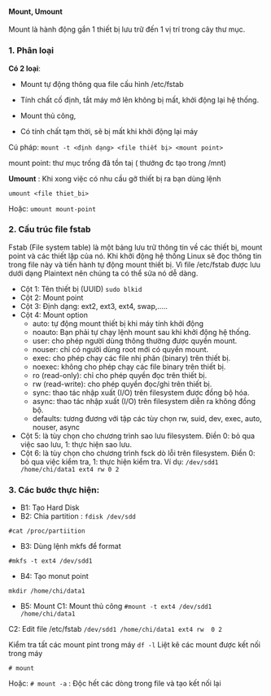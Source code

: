 #### Mount, Umount 

Mount là hành động gắn 1 thiết bị lưu trữ đến 1 vị trí trong cây thư mục. 

### 1. Phân loại

**Có 2 loại**: 
- Mount tự động thông qua file cấu hình /etc/fstab
+ Tính chất cố định, tắt máy mở lên không bị mất, khởi động lại hệ thống.
- Mount thủ công, 
+ Có tính chất tạm thời, sẽ bị mất khi khởi động lại máy

Cú pháp: `mount -t <định dạng> <file thiết bị> <mount point>`

mount point: thư mục trống đã tồn taị ( thướng đc tạo trong /mnt)

**Umount** : Khi xong việc có nhu cầu gỡ thiết bị ra bạn dùng lệnh

`umount <file thiet_bi>`

Hoặc: `umount mount-point`


### 2. Cấu trúc file fstab
Fstab (File system table) là một bảng lưu trữ thông tin về các thiết bị, mount point và các thiết lập của nó. Khi khởi động hệ thống Linux sẽ đọc thông tin trong file này và tiến hành tự động mount thiết bị. Vì file /etc/fstab được lưu dưới dạng Plaintext nên chúng ta có thể sửa nó dễ dàng. 

- Cột 1: Tên thiết bị (UUID) `sudo blkid`
- Cột 2: Mount point
- Cột 3: Định dạng: ext2, ext3, ext4, swap,.....
- Cột 4: Mount option 
	- auto: tự động mount thiết bị khi máy tính khởi động
	- noauto: Bạn phải tự chạy lệnh mount sau khi khởi động hệ thống.
	- user: cho phép người dùng thông thường được quyền mount.
	- nouser: chỉ có người dùng root mới có quyền mount.
	- exec: cho phép chạy các file nhị phân (binary) trên thiết bị.
	- noexec: không cho phép chạy các file binary trên thiết bị.
	- ro (read-only): chỉ cho phép quyền đọc trên thiết bị.
	- rw (read-write): cho phép quyền đọc/ghi trên thiết bị.
	- sync: thao tác nhập xuất (I/O) trên filesystem được đồng bộ hóa.
	- async: thao tác nhập xuất (I/O) trên filesystem diễn ra không đồng bộ.
	- defaults: tương đương với tập các tùy chọn rw, suid, dev, exec, auto, nouser, async
- Cột 5: là tùy chọn cho chương trình sao lưu filesystem. Điền 0: bỏ qua việc sao lưu, 1: thực hiện sao lưu.
- Cột 6: là tùy chọn cho chương trình fsck dò lỗi trên filesystem. Điền 0: bỏ qua việc kiểm tra, 1: thực hiện kiểm tra.
 Ví dụ: 
 `/dev/sdd1 /home/chi/data1 ext4 rw 0 2`

### 3. Các bước thực hiện: 

- B1: Tạo Hard Disk
- B2: Chia partition : `fdisk /dev/sdd`
 
 `#cat /proc/partiition`

- B3: Dùng lệnh mkfs để format 

 `#mkfs -t ext4 /dev/sdd1`
- B4: Tạo monut point

 `mkdir /home/chi/data1`
- B5: Mount
 C1: Mount thủ công
 `#mount -t ext4 /dev/sdd1 /home/chi/data1`

 C2: Edit file /etc/fstab
`/dev/sdd1 /home/chi/data1 ext4 rw  0 2`

Kiểm tra tất các mount pint trong máy
`df -l`
Liệt kê các mount được kết nối trong máy

`# mount`

Hoặc: `# mount -a` : Độc hết các dòng trong file và tạo kết nối lại
